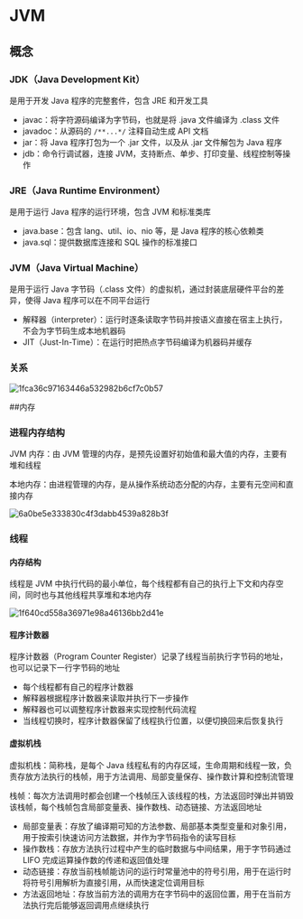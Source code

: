 # JVM



## 概念

### JDK（Java Development Kit）

是用于开发 Java 程序的完整套件，包含 JRE 和开发工具

- javac：将字符源码编译为字节码，也就是将 .java 文件编译为 .class 文件
- javadoc：从源码的 `/**...*/` 注释自动生成 API 文档
- jar：将 Java 程序打包为一个 .jar 文件，以及从 .jar 文件解包为 Java 程序
- jdb：命令行调试器，连接 JVM，支持断点、单步、打印变量、线程控制等操作

### JRE（Java Runtime Environment）

是用于运行 Java 程序的运行环境，包含 JVM 和标准类库

- java.base：包含 lang、util、io、nio 等，是 Java 程序的核心依赖类
- java.sql：提供数据库连接和 SQL 操作的标准接口

### JVM（Java Virtual Machine） 

是用于运行 Java 字节码（.class 文件）的虚拟机，通过封装底层硬件平台的差异，使得 Java 程序可以在不同平台运行

- 解释器（interpreter）：运行时逐条读取字节码并按语义直接在宿主上执行，不会为字节码生成本地机器码
- JIT（Just-In-Time）：在运行时把热点字节码编译为机器码并缓存

### 关系

![1fca36c97163446a532982b6cf7c0b57](https://dasi-blog.oss-cn-guangzhou.aliyuncs.com/Java/202509162319588.png)



##内存

### 进程内存结构

JVM 内存：由 JVM 管理的内存，是预先设置好初始值和最大值的内存，主要有堆和线程

本地内存：由进程管理的内存，是从操作系统动态分配的内存，主要有元空间和直接内存

![6a0be5e333830c4f3dabb4539a828b3f](https://dasi-blog.oss-cn-guangzhou.aliyuncs.com/Java/202509162319312.png)

### 线程

#### 内存结构

线程是 JVM 中执行代码的最小单位，每个线程都有自己的执行上下文和内存空间，同时也与其他线程共享堆和本地内存

![1f640cd558a36971e98a46136bb2d41e](https://dasi-blog.oss-cn-guangzhou.aliyuncs.com/Java/202509162317380.png)

#### 程序计数器

程序计数器（Program Counter Register）记录了线程当前执行字节码的地址，也可以记录下一行字节码的地址

- 每个线程都有自己的程序计数器
- 解释器根据程序计数器来读取并执行下一步操作
- 解释器也可以调整程序计数器来实现控制代码流程
- 当线程切换时，程序计数器保留了线程执行位置，以便切换回来后恢复执行

#### 虚拟机栈

虚拟机栈：简称栈，是每个 Java 线程私有的内存区域，生命周期和线程一致，负责存放方法执行的栈帧，用于方法调用、局部变量保存、操作数计算和控制流管理

栈帧：每次方法调用时都会创建一个栈帧压入该线程的栈，方法返回时弹出并销毁该栈帧，每个栈帧包含局部变量表、操作数栈、动态链接、方法返回地址

- 局部变量表：存放了编译期可知的方法参数、局部基本类型变量和对象引用，用于按索引快速访问方法数据，并作为字节码指令的读写目标
- 操作数栈：存放方法执行过程中产生的临时数据与中间结果，用于字节码通过 LIFO 完成运算操作数的传递和返回值处理
- 动态链接：存放当前栈帧能访问的运行时常量池中的符号引用，用于在运行时将符号引用解析为直接引用，从而快速定位调用目标
- 方法返回地址：存放当前方法的调用方在字节码中的返回位置，用于在当前方法执行完后能够返回调用点继续执行





















































